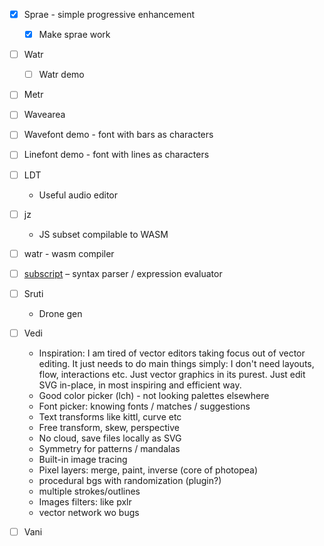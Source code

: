 * [x] Sprae - simple progressive enhancement
  * [x] Make sprae work

* [ ] Watr
  * [ ] Watr demo
* [ ] Metr
* [ ] Wavearea

* [ ] Wavefont demo - font with bars as characters
* [ ] Linefont demo - font with lines as characters
* [ ] LDT
  * Useful audio editor
* [ ] jz
  * JS subset compilable to WASM
* [ ] watr - wasm compiler
* [ ] [subscript]() – syntax parser / expression evaluator
* [ ] Sruti
  * Drone gen
* [ ] Vedi
  * Inspiration: I am tired of vector editors taking focus out of vector editing. It just needs to do main things simply: I don't need layouts, flow, interactions etc. Just vector graphics in its purest. Just edit SVG in-place, in most inspiring and efficient way.
  * Good color picker (lch) - not looking palettes elsewhere
  * Font picker: knowing fonts / matches / suggestions
  * Text transforms like kittl, curve etc
  * Free transform, skew, perspective
  * No cloud, save files locally as SVG
  * Symmetry for patterns / mandalas
  * Built-in image tracing
  * Pixel layers: merge, paint, inverse (core of photopea)
  * procedural bgs with randomization (plugin?)
  * multiple strokes/outlines
  * Images filters: like pxlr
  * vector network wo bugs

* [ ] Vani
